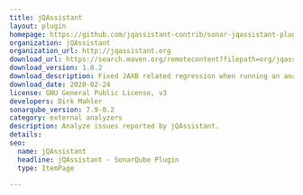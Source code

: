 ```yaml
---
title: jQAssistant
layout: plugin
homepage: https://github.com/jqassistant-contrib/sonar-jqassistant-plugin
organization: jQAssistant
organization_url: http://jqassistant.org
download_url: https://search.maven.org/remotecontent?filepath=org/jqassistant/contrib/sonarqube/sonar-jqassistant-plugin/1.8.2/sonar-jqassistant-plugin-1.8.2.jar
download_version: 1.8.2
download_description: Fixed JAXB related regression when running an analysis using Java version 11 or newer
download_date: 2020-02-24
license: GNU General Public License, v3
developers: Dirk Mahler
sonarqube_version: 7.9-8.2
category: external analyzers
description: Analyze issues reported by jQAssistant.
details: 
seo: 
  name: jQAssistant
  headline: jQAssistant - SonarQube Plugin
  type: ItemPage

---
```

